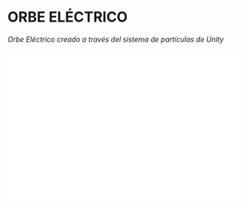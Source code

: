 # ORBE ELÉCTRICO

_Orbe Eléctrico creado a través del sistema de partículas de Unity_

![](ElectricOrb.gif)

